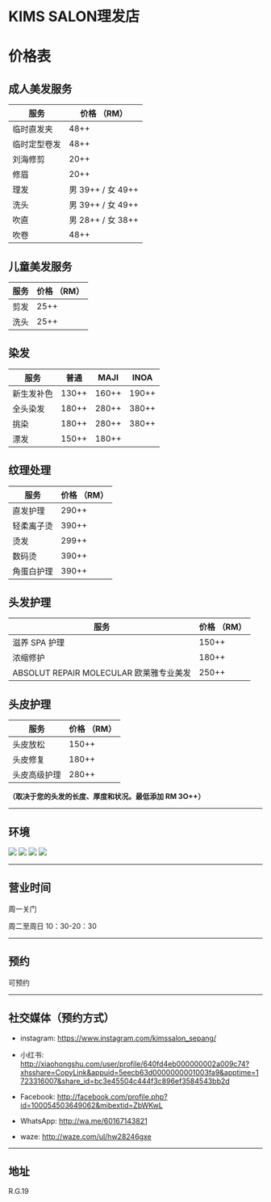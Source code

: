# KIMS SALON理发店

# 价格表

## 成人美发服务

| **服务**     | **价格 （RM）**   |
| ------------ | ----------------- |
| 临时直发夹   | 48++              |
| 临时定型卷发 | 48++              |
| 刘海修剪     | 20++              |
| 修眉         | 20++              |
| 理发         | 男 39++ / 女 49++ |
| 洗头         | 男 39++ / 女 49++ |
| 吹直         | 男 28++ / 女 38++ |
| 吹卷         | 48++              |

## 儿童美发服务

| **服务** | **价格 （RM）** |
| -------- | --------------- |
| 剪发     | 25++            |
| 洗头     | 25++            |

## 染发

| **服务**   | **普通** | **MAJI** | **INOA** |
| ---------- | -------- | -------- | -------- |
| 新生发补色 | 130++    | 160++    | 190++    |
| 全头染发   | 180++    | 280++    | 380++    |
| 挑染       | 180++    | 280++    | 380++    |
| 漂发       | 150++    | 180++    |          |

## 纹理处理

| **服务**   | **价格 （RM）** |
| ---------- | --------------- |
| 直发护理   | 290++           |
| 轻柔离子烫 | 390++           |
| 烫发       | 299++           |
| 数码烫     | 390++           |
| 角蛋白护理 | 390++           |

## 头发护理

| **服务**                                | **价格 （RM）** |
| --------------------------------------- | --------------- |
| 滋养 SPA 护理                           | 150++           |
| 浓缩修护                                | 180++           |
| ABSOLUT REPAIR MOLECULAR 欧莱雅专业美发 | 250++           |

## 头皮护理

| **服务**     | **价格 （RM）** |
| ------------ | --------------- |
| 头皮放松     | 150++           |
| 头皮修复     | 180++           |
| 头皮高级护理 | 280++           |

**（取决于您的头发的长度、厚度和状况。最低添加 RM 3O++）**

---

## 环境

<div class="image-slide">
  <img src="https://img.xmummap.com/G_kims_surd%20%282%29.webp" />
  <img src="https://img.xmummap.com/G_kims_surd%20%281%29.webp" />
  <img src="https://img.xmummap.com/G_kims_surd%20%283%29.webp" />
  <img src="https://img.xmummap.com/G_kims_surd%20%284%29.webp" />
</div>

---

## 营业时间

周一关门

周二至周日 10：30-20：30

---

## 预约

可预约

---

## 社交媒体（预约方式）

- instagram: https://www.instagram.com/kimssalon_sepang/

- 小红书: http://xiaohongshu.com/user/profile/640fd4eb000000002a009c74?xhsshare=CopyLink&appuid=5eecb63d0000000001003fa9&apptime=1723316007&share_id=bc3e45504c444f3c896ef3584543bb2d

- Facebook: http://facebook.com/profile.php?id=100054503649062&mibextid=ZbWKwL

- WhatsApp: http://wa.me/60167143821

- waze: http://waze.com/ul/hw28246gxe

---

## 地址

R.G.19
